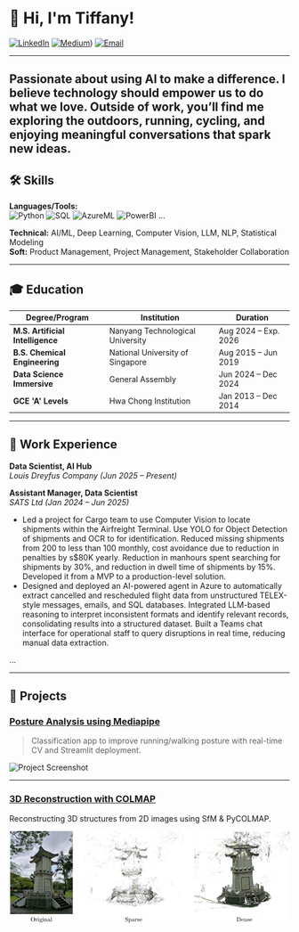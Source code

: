 # 👋 Hi, I'm Tiffany!

[![LinkedIn](https://img.shields.io/badge/LinkedIn-blue?logo=linkedin&logoColor=white)](https://www.linkedin.com/in/tiffanytgr/)
[![Medium](https://img.shields.io/badge/Medium-black?logo=medium&logoColor=white)](https://medium.com/@tiffany.tgr))
[![Email](https://img.shields.io/badge/Email-D14836?logo=gmail&logoColor=white)](mailto:tiffanytan.gr@gmail.com)

---
Passionate about using AI to make a difference. I believe technology should empower us to do what we love. Outside of work, you’ll find me exploring the outdoors, running, cycling, and enjoying meaningful conversations that spark new ideas.
---

## 🛠 Skills

**Languages/Tools:**  
![Python](https://img.shields.io/badge/Python-3776AB?logo=python&logoColor=white)
![SQL](https://img.shields.io/badge/SQL-4479A1?logo=postgresql&logoColor=white)
![AzureML](https://img.shields.io/badge/Azure-0078D4?logo=microsoft-azure&logoColor=white)
![PowerBI](https://img.shields.io/badge/PowerBI-F2C811?logo=powerbi&logoColor=black)
...

**Technical:** AI/ML, Deep Learning, Computer Vision, LLM, NLP, Statistical Modeling  
**Soft:** Product Management, Project Management, Stakeholder Collaboration

---

## 🎓 Education

| Degree/Program                  | Institution                        | Duration                  |
|----------------------------------|------------------------------------|---------------------------|
| **M.S. Artificial Intelligence** | Nanyang Technological University   | Aug 2024 – Exp. 2026      |
| **B.S. Chemical Engineering**    | National University of Singapore   | Aug 2015 – Jun 2019       |
| **Data Science Immersive**       | General Assembly                   | Jun 2024 – Dec 2024       |
| **GCE 'A' Levels**               | Hwa Chong Institution              | Jan 2013 – Dec 2014       |

---

## 💼 Work Experience

**Data Scientist, AI Hub**  
_Louis Dreyfus Company (Jun 2025 – Present)_  

**Assistant Manager, Data Scientist**  
_SATS Ltd (Jan 2024 – Jun 2025)_  
- Led a project for Cargo team to use Computer Vision to locate shipments within the Airfreight Terminal. Use YOLO for Object Detection of shipments and OCR to for identification. Reduced missing shipments from 200 to less than 100 monthly, cost avoidance due to reduction in penalties by s$80K yearly. Reduction in manhours spent searching for shipments by 30%, and reduction in dwell time of shipments by 15%. Developed it from a MVP to a production-level solution.
- Designed and deployed an AI-powered agent in Azure to automatically extract cancelled and rescheduled flight data from unstructured TELEX-style messages, emails, and SQL databases. Integrated LLM-based reasoning to interpret inconsistent formats and identify relevant records, consolidating results into a structured dataset. Built a Teams chat interface for operational staff to query disruptions in real time, reducing manual data extraction.

...

---

## 🚀 Projects

### [Posture Analysis using Mediapipe](https://github.com/tiffanytgr/posture-analysis-app)
> Classification app to improve running/walking posture with real-time CV and Streamlit deployment.

![Project Screenshot](images/streamlit-app-demo.gif)

---

### [3D Reconstruction with COLMAP](https://github.com/tiffanytgr/MSAI_6121_compvision/tree/main/Project)
Reconstructing 3D structures from 2D images using SfM & PyCOLMAP.

![Project Screenshot](images/ntu-confucius.jpg)
